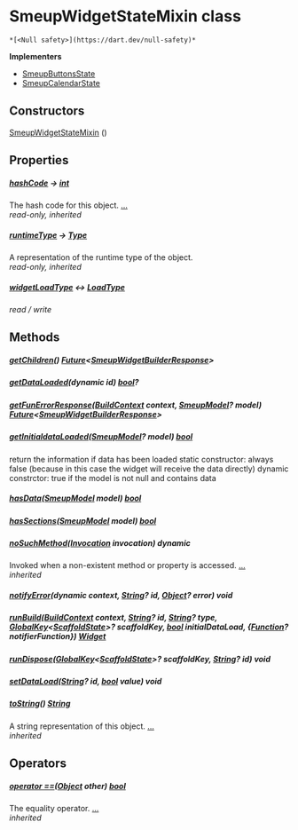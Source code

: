 


# SmeupWidgetStateMixin class






    *[<Null safety>](https://dart.dev/null-safety)*








**Implementers**

- [SmeupButtonsState](../smeup_widgets_smeup_buttons/SmeupButtonsState-class.md)
- [SmeupCalendarState](../smeup_widgets_smeup_calendar/SmeupCalendarState-class.md)



## Constructors

[SmeupWidgetStateMixin](../smeup_widgets_smeup_widget_state_mixin/SmeupWidgetStateMixin/SmeupWidgetStateMixin.md) ()

    


## Properties

##### [hashCode](https://api.flutter.dev/flutter/dart-core/Object/hashCode.html) &#8594; [int](https://api.flutter.dev/flutter/dart-core/int-class.html)



The hash code for this object. [...](https://api.flutter.dev/flutter/dart-core/Object/hashCode.html)  
_read-only, inherited_



##### [runtimeType](https://api.flutter.dev/flutter/dart-core/Object/runtimeType.html) &#8594; [Type](https://api.flutter.dev/flutter/dart-core/Type-class.html)



A representation of the runtime type of the object.   
_read-only, inherited_



##### [widgetLoadType](../smeup_widgets_smeup_widget_state_mixin/SmeupWidgetStateMixin/widgetLoadType.md) &#8596; [LoadType](../smeup_models_widgets_smeup_model/LoadType.md)



   
_read / write_




## Methods

##### [getChildren](../smeup_widgets_smeup_widget_state_mixin/SmeupWidgetStateMixin/getChildren.md)() [Future](https://api.flutter.dev/flutter/dart-async/Future-class.html)&lt;[SmeupWidgetBuilderResponse](../smeup_models_smeupWidgetBuilderResponse/SmeupWidgetBuilderResponse-class.md)>



   




##### [getDataLoaded](../smeup_widgets_smeup_widget_state_mixin/SmeupWidgetStateMixin/getDataLoaded.md)(dynamic id) [bool](https://api.flutter.dev/flutter/dart-core/bool-class.html)?



   




##### [getFunErrorResponse](../smeup_widgets_smeup_widget_state_mixin/SmeupWidgetStateMixin/getFunErrorResponse.md)([BuildContext](https://api.flutter.dev/flutter/widgets/BuildContext-class.html) context, [SmeupModel](../smeup_models_widgets_smeup_model/SmeupModel-class.md)? model) [Future](https://api.flutter.dev/flutter/dart-async/Future-class.html)&lt;[SmeupWidgetBuilderResponse](../smeup_models_smeupWidgetBuilderResponse/SmeupWidgetBuilderResponse-class.md)>



   




##### [getInitialdataLoaded](../smeup_widgets_smeup_widget_state_mixin/SmeupWidgetStateMixin/getInitialdataLoaded.md)([SmeupModel](../smeup_models_widgets_smeup_model/SmeupModel-class.md)? model) [bool](https://api.flutter.dev/flutter/dart-core/bool-class.html)



return the information if data has been loaded
static constructor: always false (because in this case the widget will receive the data directly)
dynamic constrctor: true if the model is not null and contains data   




##### [hasData](../smeup_widgets_smeup_widget_state_mixin/SmeupWidgetStateMixin/hasData.md)([SmeupModel](../smeup_models_widgets_smeup_model/SmeupModel-class.md) model) [bool](https://api.flutter.dev/flutter/dart-core/bool-class.html)



   




##### [hasSections](../smeup_widgets_smeup_widget_state_mixin/SmeupWidgetStateMixin/hasSections.md)([SmeupModel](../smeup_models_widgets_smeup_model/SmeupModel-class.md) model) [bool](https://api.flutter.dev/flutter/dart-core/bool-class.html)



   




##### [noSuchMethod](https://api.flutter.dev/flutter/dart-core/Object/noSuchMethod.html)([Invocation](https://api.flutter.dev/flutter/dart-core/Invocation-class.html) invocation) dynamic



Invoked when a non-existent method or property is accessed. [...](https://api.flutter.dev/flutter/dart-core/Object/noSuchMethod.html)  
_inherited_



##### [notifyError](../smeup_widgets_smeup_widget_state_mixin/SmeupWidgetStateMixin/notifyError.md)(dynamic context, [String](https://api.flutter.dev/flutter/dart-core/String-class.html)? id, [Object](https://api.flutter.dev/flutter/dart-core/Object-class.html)? error) void



   




##### [runBuild](../smeup_widgets_smeup_widget_state_mixin/SmeupWidgetStateMixin/runBuild.md)([BuildContext](https://api.flutter.dev/flutter/widgets/BuildContext-class.html) context, [String](https://api.flutter.dev/flutter/dart-core/String-class.html)? id, [String](https://api.flutter.dev/flutter/dart-core/String-class.html)? type, [GlobalKey](https://api.flutter.dev/flutter/widgets/GlobalKey-class.html)&lt;[ScaffoldState](https://api.flutter.dev/flutter/material/ScaffoldState-class.html)>? scaffoldKey, [bool](https://api.flutter.dev/flutter/dart-core/bool-class.html) initialDataLoad, {[Function](https://api.flutter.dev/flutter/dart-core/Function-class.html)? notifierFunction}) [Widget](https://api.flutter.dev/flutter/widgets/Widget-class.html)



   




##### [runDispose](../smeup_widgets_smeup_widget_state_mixin/SmeupWidgetStateMixin/runDispose.md)([GlobalKey](https://api.flutter.dev/flutter/widgets/GlobalKey-class.html)&lt;[ScaffoldState](https://api.flutter.dev/flutter/material/ScaffoldState-class.html)>? scaffoldKey, [String](https://api.flutter.dev/flutter/dart-core/String-class.html)? id) void



   




##### [setDataLoad](../smeup_widgets_smeup_widget_state_mixin/SmeupWidgetStateMixin/setDataLoad.md)([String](https://api.flutter.dev/flutter/dart-core/String-class.html)? id, [bool](https://api.flutter.dev/flutter/dart-core/bool-class.html) value) void



   




##### [toString](https://api.flutter.dev/flutter/dart-core/Object/toString.html)() [String](https://api.flutter.dev/flutter/dart-core/String-class.html)



A string representation of this object. [...](https://api.flutter.dev/flutter/dart-core/Object/toString.html)  
_inherited_




## Operators

##### [operator ==](https://api.flutter.dev/flutter/dart-core/Object/operator_equals.html)([Object](https://api.flutter.dev/flutter/dart-core/Object-class.html) other) [bool](https://api.flutter.dev/flutter/dart-core/bool-class.html)



The equality operator. [...](https://api.flutter.dev/flutter/dart-core/Object/operator_equals.html)  
_inherited_











